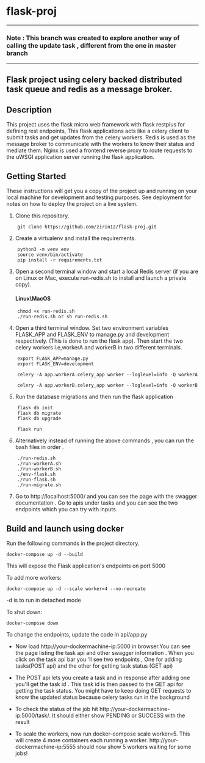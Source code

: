 # flask-proj
***
### Note : This branch was created to explore another way of calling the update task , different from the one in master branch
***
## Flask project using celery backed distributed task queue and redis as a message broker.

## Description

This project uses the flask micro web framework with flask restplus for defining rest endpoints, This flask applications acts like a celery client to submit tasks and get updates from the celery workers. Redis is used as the message broker to communicate with the workers to know their status and mediate them.
Nginx is used a frontend reverse proxy to route requests to the uWSGI application server running the flask application.


## Getting Started

These instructions will get you a copy of the project up and running on your local machine for development and testing purposes. See deployment for notes on how to deploy the project on a live system.

1. Clone this repository.
```
    git clone https://github.com/zirin12/flask-proj.git
```
2. Create a virtualenv and install the requirements.
```
    python3 -m venv env
    source venv/bin/activate
    pip install -r requirements.txt
```
3. Open a second terminal window and start a local Redis server (if you are on Linux or Mac, execute run-redis.sh to install and launch a private copy).

    #### Linux\MacOS
```
    chmod +x run-redis.sh
    ./run-redis.sh or sh run-redis.sh 
```

4. Open a third terminal window. Set two environment variables FLASK_APP and FLASK_ENV to manage.py and development respectively. (This is done to run the flask app). Then start the two celery workers i.e,workerA and workerB in two different terminals.

``` 
    export FLASK_APP=manage.py
    export FLASK_ENV=development
```
  
```
    celery -A app.workerA.celery_app worker --loglevel=info -Q workerA
```
 
```
    celery -A app.workerB.celery_app worker --loglevel=info -Q workerB
```
5. Run the database migrations and then run the flask application
```
    flask db init
    flask db migrate
    flask db upgrade
```
```
    flask run
```
 6. Alternatively instead of running the above commands , you can run the bash files in order .

```
    ./run-redis.sh
    ./run-workerA.sh
    ./run-workerB.sh
    ./env-flask.sh
    ./run-flask.sh 
    ./run-migrate.sh
``` 

7. Go to http://localhost:5000/ and you can see the page with the swagger documentation . Go to apis under tasks and you can see the two endpoints which you can try with inputs.


## Build and launch using docker
Run the following commands in the project directory.
```
docker-compose up -d --build
```

This will expose the Flask application's endpoints on port 5000

To add more workers:
```
docker-compose up -d --scale worker=4 --no-recreate
```

-d is to run in detached mode

To shut down:
```
docker-compose down
```
To change the endpoints, update the code in api/app.py
 
* Now load http://your-dockermachine-ip:5000 in browser.You can see the page listing the task api and other swagger information . When you click on the task api bar you 'll see two endpoints , One for adding tasks(POST api) and the other for getting task status (GET api)

* The POST api lets you create a task and in response after adding one you'll get the task id . This task id is then passed to the GET api for getting the task status. You might have to keep doing GET requests to know the updated status because celery tasks run in the background

* To check the status of the job hit http://your-dockermachine-ip:5000/task/<taskid>. It should either show PENDING or SUCCESS with the result
    
* To scale the workers, now run docker-compose scale worker=5. This will create 4 more containers each running a worker. http://your-dockermachine-ip:5555 should now show 5 workers waiting for some jobs!

